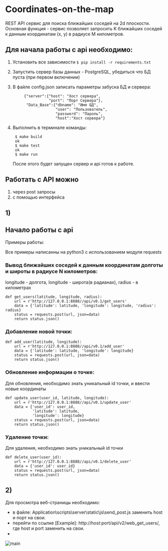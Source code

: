 # Coordinates-on-the-map
REST API сервис для поиска ближайших соседей на 2d плоскости. Основная функция - сервис позволяет запросить K ближайших соседей к данным координатам (x, y) в радиусе M километров.


## Для начала работы с api необходимо:

1. Установить все зависимости 
`$ pip install -r requirements.txt`
2. Запустить сервер базы данных - PostgreSQL, убедиться что БД пуста (при первом включении)
3. В файле config.json записать параметры забуска БД и сервера:

		    {"server":{"host": "Хост сервера", 
                       "port": "Порт Сервера"}, 
             "Data_Base":{"dbname": "Имя БД", 
                   	 	  "user": "Пользователь", 
                     	  "password": "Пароль", 
                    	  "host":"Хост сервера"}
4. Выполнить в терминале команды: 

		$ make build
		ok
		$ make test
		ok
		$ make run
	После этого будет запущен сервер и api готов к работе.

## Работать с API можно 
1) через post запросы 
2) с помощью интерфейса

## 1)
## Начало работы с api
Примеры работы:

Все примеры написанны на python3 c использованием модуля requests


### Вывод ближайших соседей к данным координатам долготы и широты в радиусе N километров:
longitude - долгота, longitude - широта(в радианах),
radius - в километрах

    def get_users(latitude, longitude, radius):
        url = r'http://127.0.0.1:8888//api/v0.1/get_users'
        data = {'latitude': latitude, 'longitude': longitude, 'radius': radius}
        status = requests.post(url, json=data)
        return status.json()


### Добавление новой точки:

    def add_user(latitude, longitude):
        url = r'http://127.0.0.1:8888//api/v0.1/add_user'
        data = {'latitude': latitude, 'longitude': longitude}
        status = requests.post(url, json=data)
        return status.json()

### Обновление информации о точке:
Для обновления, необходимо знать уникальный id точки, и ввести новые координаты

    def update_user(user_id, latitude, longitude):
        url = r'http://127.0.0.1:8888//api/v0.1/update_user'
        data = {'user_id': user_id,
                'latitude': latitude, 
                'longitude': longitude}
        status = requests.post(url, json=data)
        return status.json()

### Удаление точки:
Для удаления, необходимо знать уникальный id точки

    def delete_user(user_id):
        url = r'http://127.0.0.1:8888//api/v0.1/delete_user'
        data = {'user_id': user_id}
        status = requests.post(url, json=data)
        return status.json()

## 2)

Для просмотра веб-страницы необходимо:
- в файле: Application\scripts\server\static\js\send_post.js заменить host и порт на свои. 
- перейти по ссылке [Example]: http://host:port/api/v2/web_get_users/, где host и port заменить на свои.
- 
![main](https://github.com/Ovsienko023/Coordinates-on-the-map/blob/master/Application/client/Screen/main_web_get_users.png)